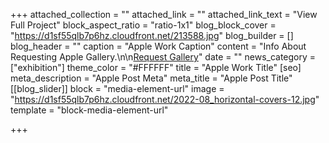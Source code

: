 +++
attached_collection = ""
attached_link = ""
attached_link_text = "View Full Project"
block_aspect_ratio = "ratio-1x1"
blog_block_cover = "https://d1sf55qlb7p6hz.cloudfront.net/213588.jpg"
blog_builder = []
blog_header = ""
caption = "Apple Work Caption"
content = "Info About Requesting Apple Gallery.\n\n[Request Gallery](mailto:jesse@jesserieser.com?subject=test)"
date = ""
news_category = ["exhibition"]
theme_color = "#FFFFFF"
title = "Apple Work Title"
[seo]
meta_description = "Apple Post Meta"
meta_title = "Apple Post Title"
[[blog_slider]]
block = "media-element-url"
image = "https://d1sf55qlb7p6hz.cloudfront.net/2022-08_horizontal-covers-12.jpg"
template = "block-media-element-url"

+++
